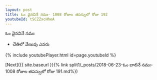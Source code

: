 ```yaml
---
layout: post
title: ఓం వైనవినే నమః- 1008 రోజుల తపస్సులో రోజు 192
youtubeId: tSCZZxcHheA
---
```

 
 
 ఓం వైనవినే నమః  
 
 -  చేతిలో వేణువు ఎవరు 
 
  
 
  
 
 
 
 
 
 


{% include youtubePlayer.html id=page.youtubeId %}
 
[Next]({{ site.baseurl }}{% link  split1/_posts/2018-06-23-ఓం బాలినే నమః- 1008 రోజుల తపస్సులో రోజు 191.md%})
 
